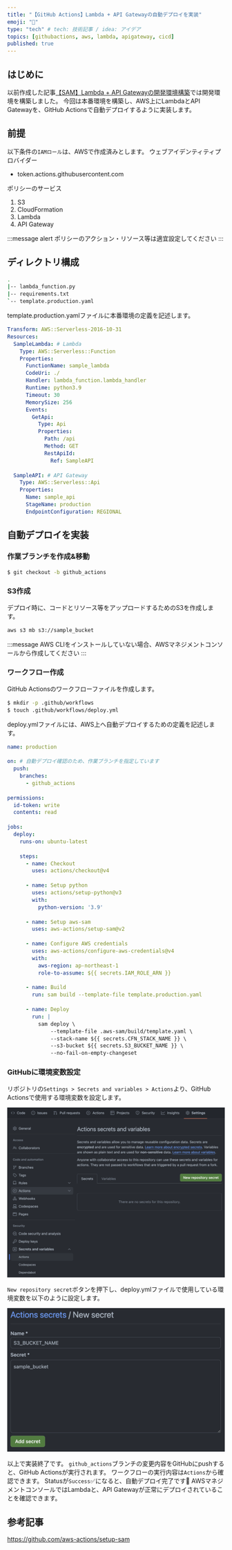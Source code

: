 ```yaml
---
title: "【GitHub Actions】Lambda + API Gatewayの自動デプロイを実装"
emoji: "📘"
type: "tech" # tech: 技術記事 / idea: アイデア
topics: [githubactions, aws, lambda, apigateway, cicd]
published: true
---
```


## はじめに

以前作成した記事[【SAM】Lambda + API Gatewayの開発環境構築](https://zenn.dev/y_taiki/articles/aws_sam_setup)では開発環境を構築しました。
今回は本番環境を構築し、AWS上にLambdaとAPI Gatewayを、GitHub Actionsで自動デプロイするように実装します。

## 前提

以下条件の`IAMロール`は、AWSで作成済みとします。
ウェブアイデンティティプロバイダー
- token.actions.githubusercontent.com

ポリシーのサービス
1. S3
2. CloudFormation
3. Lambda
4. API Gateway

:::message alert
ポリシーのアクション・リソース等は適宜設定してください
:::

## ディレクトリ構成

```bash
.
|-- lambda_function.py
|-- requirements.txt
`-- template.production.yaml
```

template.production.yamlファイルに本番環境の定義を記述します。

```yaml:template.production.yaml
Transform: AWS::Serverless-2016-10-31
Resources:
  SampleLambda: # Lambda
    Type: AWS::Serverless::Function
    Properties:
      FunctionName: sample_lambda
      CodeUri: ./
      Handler: lambda_function.lambda_handler
      Runtime: python3.9
      Timeout: 30
      MemorySize: 256
      Events:
        GetApi:
          Type: Api
          Properties:
            Path: /api
            Method: GET
            RestApiId:
              Ref: SampleAPI

  SampleAPI: # API Gateway
    Type: AWS::Serverless::Api
    Properties:
      Name: sample_api
      StageName: production
      EndpointConfiguration: REGIONAL
```

## 自動デプロイを実装

### 作業ブランチを作成&移動

```bash
$ git checkout -b github_actions
```

### S3作成

デプロイ時に、コードとリソース等をアップロードするためのS3を作成します。

```bash
aws s3 mb s3://sample_bucket
```

:::message
AWS CLIをインストールしていない場合、AWSマネジメントコンソールから作成してください
:::

### ワークフロー作成

GitHub Actionsのワークフローファイルを作成します。

```bash
$ mkdir -p .github/workflows
$ touch .github/workflows/deploy.yml
```

deploy.ymlファイルには、AWS上へ自動デプロイするための定義を記述します。

```yml:deploy.yml
name: production

on: # 自動デプロイ確認のため、作業ブランチを指定しています
  push:
    branches:
      - github_actions

permissions:
  id-token: write
  contents: read

jobs:
  deploy:
    runs-on: ubuntu-latest

    steps:
      - name: Checkout
        uses: actions/checkout@v4

      - name: Setup python
        uses: actions/setup-python@v3
        with:
          python-version: '3.9'

      - name: Setup aws-sam
        uses: aws-actions/setup-sam@v2

      - name: Configure AWS credentials
        uses: aws-actions/configure-aws-credentials@v4
        with:
          aws-region: ap-northeast-1
          role-to-assume: ${{ secrets.IAM_ROLE_ARN }}

      - name: Build
        run: sam build --template-file template.production.yaml

      - name: Deploy
        run: |
          sam deploy \
              --template-file .aws-sam/build/template.yaml \
              --stack-name ${{ secrets.CFN_STACK_NAME }} \
              --s3-bucket ${{ secrets.S3_BUCKET_NAME }} \
              --no-fail-on-empty-changeset
```

### GitHubに環境変数設定

リポジトリの`Settings > Secrets and variables > Actions`より、GitHub Actionsで使用する環境変数を設定します。

![](/images/sam_deploy_with_githubactions/01_image.png)

`New repository secret`ボタンを押下し、deploy.ymlファイルで使用している環境変数を以下のように設定します。

![](/images/sam_deploy_with_githubactions/02_image.png)

以上で実装終了です。
`github_actions`ブランチの変更内容をGitHubにpushすると、GitHub Actionsが実行されます。
ワークフローの実行内容は`Actions`から確認できます。
Statusが`Success`✅になると、自動デプロイ完了です🎉
AWSマネジメントコンソールではLambdaと、API Gatewayが正常にデプロイされていることを確認できます。

## 参考記事

https://github.com/aws-actions/setup-sam
